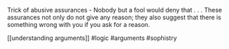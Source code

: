 Trick of abusive assurances - Nobody but a fool would deny that . . . These assurances not only do not give any reason; they also suggest that there is something wrong with you if you ask for a reason. 

[[understanding arguments]]
#logic #arguments #sophistry 